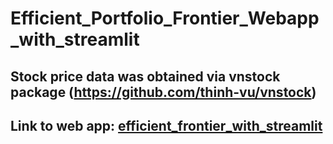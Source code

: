# Efficient_Portfolio_Frontier_Webapp_with_streamlit

## Stock price data was obtained via vnstock package (https://github.com/thinh-vu/vnstock)

## Link to web app: [efficient_frontier_with_streamlit]([https://www.google.com](https://efficientfrontierwithapp-enyvqqrwj7awxqbpbrn599.streamlit.app/)https://efficientfrontierwithapp-enyvqqrwj7awxqbpbrn599.streamlit.app/)
